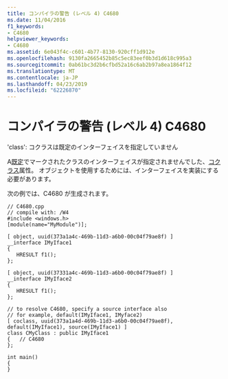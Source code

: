 ```yaml
---
title: コンパイラの警告 (レベル 4) C4680
ms.date: 11/04/2016
f1_keywords:
- C4680
helpviewer_keywords:
- C4680
ms.assetid: 6e043f4c-c601-4b77-8130-920cff1d912e
ms.openlocfilehash: 9130fa2665452b85c5ec83eef0b3d1d618c995a3
ms.sourcegitcommit: 0ab61bc3d2b6cfbd52a16c6ab2b97a8ea1864f12
ms.translationtype: MT
ms.contentlocale: ja-JP
ms.lasthandoff: 04/23/2019
ms.locfileid: "62226870"
---
```

# <a name="compiler-warning-level-4-c4680"></a>コンパイラの警告 (レベル 4) C4680

'class': コクラスは既定のインターフェイスを指定していません

A[既定](../../windows/default-cpp.md)でマークされたクラスのインターフェイスが指定されませんでした、[コクラス](../../windows/coclass.md)属性。 オブジェクトを使用するためには、インターフェイスを実装にする必要があります。

次の例では、C4680 が生成されます。

```
// C4680.cpp
// compile with: /W4
#include <windows.h>
[module(name="MyModule")];

[ object, uuid(373a1a4c-469b-11d3-a6b0-00c04f79ae8f) ]
__interface IMyIface1
{
   HRESULT f1();
};

[ object, uuid(37331a4c-469b-11d3-a6b0-00c04f79ae8f) ]
__interface IMyIface2
{
   HRESULT f1();
};

// to resolve C4680, specify a source interface also
// for example, default(IMyIface1, IMyface2)
[ coclass, uuid(373a1a4d-469b-11d3-a6b0-00c04f79ae8f), default(IMyIface1), source(IMyIface1) ]
class CMyClass : public IMyIface1
{   // C4680
};

int main()
{
}
```